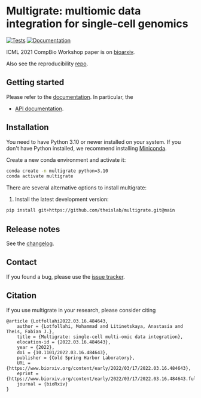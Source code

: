 # Multigrate: multiomic data integration for single-cell genomics

[![Tests][badge-tests]][link-tests]
[![Documentation][badge-docs]][link-docs]

ICML 2021 CompBio Workshop paper is on [bioarxiv](https://www.biorxiv.org/content/10.1101/2022.03.16.484643v1).

Also see the reproducibility [repo](https://github.com/theislab/multigrate_reproducibility).

## Getting started

Please refer to the [documentation][link-docs]. In particular, the

-   [API documentation][link-api].

## Installation

You need to have Python 3.10 or newer installed on your system. If you don't have
Python installed, we recommend installing [Miniconda](https://docs.conda.io/en/latest/miniconda.html).

Create a new conda environment and activate it:

```bash
conda create -n multigrate python=3.10
conda activate multigrate
```

There are several alternative options to install multigrate:

<!--
1) Install the latest release of `multigrate` from `PyPI <https://pypi.org/project/multigrate/>`_:

```bash
pip install multigrate
```
-->

1. Install the latest development version:

```bash
pip install git+https://github.com/theislab/multigrate.git@main
```

## Release notes

See the [changelog][changelog].

## Contact

If you found a bug, please use the [issue tracker][issue-tracker].

## Citation

If you use multigrate in your research, please consider citing

```
@article {Lotfollahi2022.03.16.484643,
	author = {Lotfollahi, Mohammad and Litinetskaya, Anastasia and Theis, Fabian J.},
	title = {Multigrate: single-cell multi-omic data integration},
	elocation-id = {2022.03.16.484643},
	year = {2022},
	doi = {10.1101/2022.03.16.484643},
	publisher = {Cold Spring Harbor Laboratory},
	URL = {https://www.biorxiv.org/content/early/2022/03/17/2022.03.16.484643},
	eprint = {https://www.biorxiv.org/content/early/2022/03/17/2022.03.16.484643.full.pdf},
	journal = {bioRxiv}
}
```

[badge-tests]: https://img.shields.io/github/workflow/status/theislab/multigrate/Test/main
[link-tests]: https://github.com/theislab/multigrate/actions/workflows/test.yaml
[badge-docs]: https://img.shields.io/readthedocs/multigrate
[issue-tracker]: https://github.com/theislab/multigrate/issues
[changelog]: https://multigrate.readthedocs.io/en/latest/changelog.html
[link-docs]: https://multigrate.readthedocs.io
[link-api]: https://multigrate.readthedocs.io/en/latest/api.html
